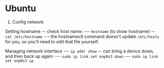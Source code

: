 # Ubuntu


1) Config network

Setting hostname
-- check host name:
  --- `hostname` (to show hostname)
   -- `cat /etc/hostname` 
    --- the hostnamectl command doesn't update `/etc/hosts` for you, so you'll need to edit that file yourself.
    
Managing network interface
  --- `ip addr show`
-- can bring a device down, and then back up again:
  --- `sudo ip link set enp0s3 down`
  --- `sudo ip link set enp0s3 up`
